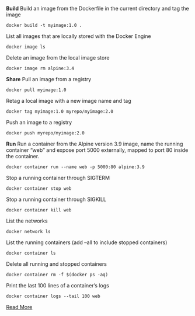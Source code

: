 **Build**
Build an image from the Dockerfile in the current directory and tag the image

`docker build -t myimage:1.0 . `

List all images that are locally stored with the Docker Engine

`docker image ls`

Delete an image from the local image store

`docker image rm alpine:3.4`

**Share**
Pull an image from a registry

`docker pull myimage:1.0`

Retag a local image with a new image name and tag

`docker tag myimage:1.0 myrepo/myimage:2.0`

Push an image to a registry

`docker push myrepo/myimage:2.0 `

**Run**
Run a container from the Alpine version 3.9 image, name the running container “web” and expose port 5000 externally,
mapped to port 80 inside the container.

`docker container run --name web -p 5000:80 alpine:3.9`

Stop a running container through SIGTERM

`docker container stop web`

Stop a running container through SIGKILL

`docker container kill web`

List the networks

`docker network ls`

List the running containers (add –all to include stopped containers)

`docker container ls`

Delete all running and stopped containers

`docker container rm -f $(docker ps -aq)`

Print the last 100 lines of a container’s logs

`docker container logs --tail 100 web`

[Read More](https://www.shortquts.com/docker-cheat-sheet/)
